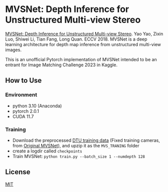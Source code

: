 # MVSNet: Depth Inference for Unstructured Multi-view Stereo
[MVSNet: Depth Inference for Unstructured Multi-view Stereo](https://arxiv.org/abs/1804.02505). Yao Yao, Zixin Luo, Shiwei Li, Tian Fang, Long Quan. ECCV 2018. 
MVSNet is a deep learning architecture for depth map inference from unstructured multi-view images.

This is an unofficial Pytorch implementation of MVSNet intended to be an entrant for Image Matching Challenge 2023 in Kaggle.

## How to Use

### Environment
* python 3.10 (Anaconda)
* pytorch 2.0.1
* CUDA 11.7

### Training

* Download the preprocessed [DTU training data](https://drive.google.com/file/d/1eDjh-_bxKKnEuz5h-HXS7EDJn59clx6V/view) (Fixed training cameras, from [Original MVSNet](https://github.com/YoYo000/MVSNet)), and upzip it as the ``MVS_TRANING`` folder
* create a logdir called ``checkpoints``
* Train MVSNet: ``python train.py --batch_size 1 --numdepth 128``

## License
[MIT](https://choosealicense.com/licenses/mit/)
